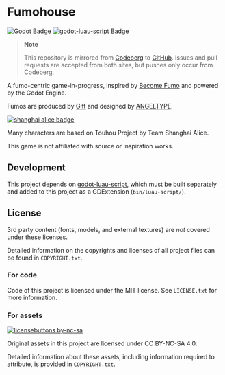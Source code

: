 # Fumohouse

[![Godot Badge](https://img.shields.io/badge/Godot-4.4.1--stable-orange)](https://godotengine.org/)
[![godot-luau-script Badge](https://img.shields.io/badge/godot--luau--script-8bb886b-blue)](https://github.com/Fumohouse/godot-luau-script)

> **Note**
>
> This repository is mirrored from [Codeberg](https://codeberg.org/ksk/Fumohouse)
> to [GitHub](https://github.com/Fumohouse/Fumohouse). Issues and pull requests
> are accepted from both sites, but pushes only occur from Codeberg.

A fumo-centric game-in-progress, inspired by [Become Fumo](https://www.roblox.com/games/6238705697/Become-Fumo)
and powered by the Godot Engine.

Fumos are produced by [Gift](https://www.gift-gift.jp/) and designed by
[ANGELTYPE](http://blog.angeltype.under.jp/).

[![shanghai alice badge](http://www16.big.or.jp/~zun/image/banner.gif)](http://www16.big.or.jp/~zun/)

Many characters are based on Touhou Project by Team Shanghai Alice.

This game is not affiliated with source or inspiration works.

## Development

This project depends on [godot-luau-script](https://github.com/Fumohouse/godot-luau-script),
which must be built separately and added to this project as a GDExtension
(`bin/luau-script/`).

## License

3rd party content (fonts, models, and external textures) are *not* covered under
these licenses.

Detailed information on the copyrights and licenses of all project files can be
found in `COPYRIGHT.txt`.

### For code

Code of this project is licensed under the MIT license. See `LICENSE.txt` for
more information.

### For assets

[![licensebuttons by-nc-sa](https://licensebuttons.net/l/by-nc-sa/3.0/88x31.png)](https://creativecommons.org/licenses/by-nc-sa/4.0)

Original assets in this project are licensed under CC BY-NC-SA 4.0.

Detailed information about these assets, including information required to
attribute, is provided in `COPYRIGHT.txt`.
